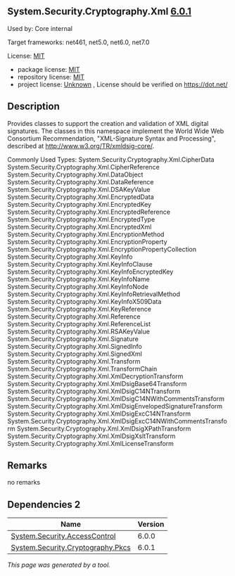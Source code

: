 System.Security.Cryptography.Xml [6.0.1](https://www.nuget.org/packages/System.Security.Cryptography.Xml/6.0.1)
--------------------

Used by: Core internal

Target frameworks: net461, net5.0, net6.0, net7.0

License: [MIT](../../../../licenses/mit) 

- package license: [MIT](https://licenses.nuget.org/MIT) 
- repository license: [MIT](https://github.com/dotnet/runtime) 
- project license: [Unknown](https://dot.net/) , License should be verified on https://dot.net/

Description
-----------
Provides classes to support the creation and validation of XML digital signatures. The classes in this namespace implement the World Wide Web Consortium Recommendation, "XML-Signature Syntax and Processing", described at http://www.w3.org/TR/xmldsig-core/.

Commonly Used Types:
System.Security.Cryptography.Xml.CipherData
System.Security.Cryptography.Xml.CipherReference
System.Security.Cryptography.Xml.DataObject
System.Security.Cryptography.Xml.DataReference
System.Security.Cryptography.Xml.DSAKeyValue
System.Security.Cryptography.Xml.EncryptedData
System.Security.Cryptography.Xml.EncryptedKey
System.Security.Cryptography.Xml.EncryptedReference
System.Security.Cryptography.Xml.EncryptedType
System.Security.Cryptography.Xml.EncryptedXml
System.Security.Cryptography.Xml.EncryptionMethod
System.Security.Cryptography.Xml.EncryptionProperty
System.Security.Cryptography.Xml.EncryptionPropertyCollection
System.Security.Cryptography.Xml.KeyInfo
System.Security.Cryptography.Xml.KeyInfoClause
System.Security.Cryptography.Xml.KeyInfoEncryptedKey
System.Security.Cryptography.Xml.KeyInfoName
System.Security.Cryptography.Xml.KeyInfoNode
System.Security.Cryptography.Xml.KeyInfoRetrievalMethod
System.Security.Cryptography.Xml.KeyInfoX509Data
System.Security.Cryptography.Xml.KeyReference
System.Security.Cryptography.Xml.Reference
System.Security.Cryptography.Xml.ReferenceList
System.Security.Cryptography.Xml.RSAKeyValue
System.Security.Cryptography.Xml.Signature
System.Security.Cryptography.Xml.SignedInfo
System.Security.Cryptography.Xml.SignedXml
System.Security.Cryptography.Xml.Transform
System.Security.Cryptography.Xml.TransformChain
System.Security.Cryptography.Xml.XmlDecryptionTransform
System.Security.Cryptography.Xml.XmlDsigBase64Transform
System.Security.Cryptography.Xml.XmlDsigC14NTransform
System.Security.Cryptography.Xml.XmlDsigC14NWithCommentsTransform
System.Security.Cryptography.Xml.XmlDsigEnvelopedSignatureTransform
System.Security.Cryptography.Xml.XmlDsigExcC14NTransform
System.Security.Cryptography.Xml.XmlDsigExcC14NWithCommentsTransform
System.Security.Cryptography.Xml.XmlDsigXPathTransform
System.Security.Cryptography.Xml.XmlDsigXsltTransform
System.Security.Cryptography.Xml.XmlLicenseTransform

Remarks
-----------
no remarks


Dependencies 2
-----------

|Name|Version|
|----------|:----|
|[System.Security.AccessControl](../../../../packages/nuget.org/system.security.accesscontrol/6.0.0)|6.0.0|
|[System.Security.Cryptography.Pkcs](../../../../packages/nuget.org/system.security.cryptography.pkcs/6.0.1)|6.0.1|

*This page was generated by a tool.*